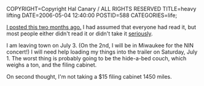 COPYRIGHT=Copyright Hal Canary / ALL RIGHTS RESERVED
TITLE=heavy lifting
DATE=2006-05-04 12:40:00
POSTID=588
CATEGORIES=life;

[I posted this two months ago.](http://hwc.livejournal.com/30347.html) I had assumed that everyone had read it, but most people either didn't read it or didn't take it [seriously](http://maps.google.com/maps?f=q&hl=en&q=Fort+Myers,+FL&ll=26.485324,-81.895866&spn=0.168702,0.430527&t=k&om=1).

I am leaving town on July 3. (On the 2nd, I will be in Miwaukee for the NIN concert!) I will need help loading my things into the trailer on Saturday, July 1. The worst thing is probably going to be the hide-a-bed couch, which weighs a ton, and the filing cabinet.

On second thought, I'm not taking a $15 filing cabinet 1450 miles.
